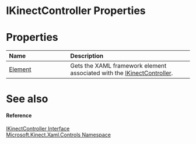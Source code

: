 IKinectController Properties  
============================  

<span id="publicpropertiesSection"></span>

Properties  
==========  

<table>
<colgroup>
<col width="30%" />
<col width="60%" />
</colgroup>
<thead>
<tr class="header">
<th align="left">Name</th>
<th align="left">Description</th>
</tr>
</thead>
<tbody>
<tr class="odd">
<td align="left"><a href="Properties/Element_Property.md">Element</a></td>
<td align="left">Gets the XAML framework element associated with the <a href="../IKinectController.md">IKinectController</a>.</td>
</tr>
</tbody>
</table>

<span id="ID4EI"></span>

See also  
========  

<span id="ID4EK"></span>
#### Reference  

[IKinectController Interface](../IKinectController.md)  
 [Microsoft.Kinect.Xaml.Controls Namespace](../../Kinect.Xaml.Controls.md)  



<!--Please do not edit the data in the comment block below.-->
<!--
TOCTitle : IKinectController Properties
RLTitle : IKinectController Properties
KeywordK : IKinectController interface, properties
KeywordA : Properties.T:Microsoft.Kinect.Xaml.Controls.IKinectController
AssetID : Properties.T:Microsoft.Kinect.Xaml.Controls.IKinectController
Locale : en-us
CommunityContent : 1
TargetOS : Windows
TopicType : kbSyntax
DocSet : K4Wv2
ProjType : K4Wv2Proj
Technology : Kinect for Windows
Product : Kinect for Windows SDK v2
productversion : 20
-->
